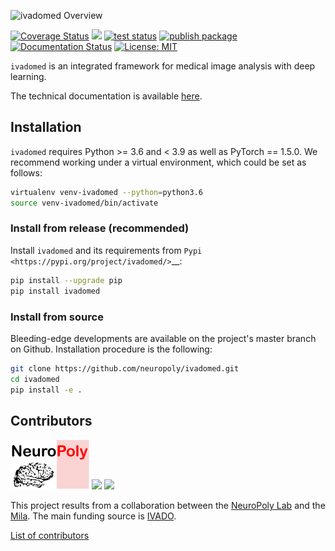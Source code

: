   
![ivadomed Overview](https://raw.githubusercontent.com/ivadomed/doc-figures/main/index/overview_title.png)

[![Coverage Status](https://coveralls.io/repos/github/ivadomed/ivadomed/badge.svg?branch=master)](https://coveralls.io/github/ivadomed/ivadomed?branch=master)
![](https://github.com/neuropoly/ivadomed/workflows/Python%20package/badge.svg)
[![test status](https://github.com/ivadomed/ivadomed/workflows/.github/workflows/run_tests.yml/badge.svg)](https://github.com/ivadomed/ivadomed/actions?query=workflow%3A%22Run+tests%22)
[![publish package](https://github.com/ivadomed/ivadomed/workflows/.github/workflows/run_tests.yml/badge.svg)](https://github.com/ivadomed/ivadomed/actions?query=workflow%3A%22Publish+Package%22)
[![Documentation Status](https://readthedocs.org/projects/ivado-medical-imaging/badge/?version=stable)](https://ivadomed.org/en/stable/?badge=stable)
[![License: MIT](https://img.shields.io/badge/License-MIT-yellow.svg)](LICENSE.md)

`ivadomed` is an integrated framework for medical image analysis with deep learning.

The technical documentation is available [here](https://ivadomed.org).

## Installation

``ivadomed`` requires Python >= 3.6 and < 3.9 as well as PyTorch == 1.5.0. We recommend working under a virtual environment, which could be set as follows:

```bash
virtualenv venv-ivadomed --python=python3.6
source venv-ivadomed/bin/activate
```

### Install from release (recommended)

Install ``ivadomed`` and its requirements from `Pypi <https://pypi.org/project/ivadomed/>`__:

```bash
pip install --upgrade pip
pip install ivadomed
```

### Install from source

Bleeding-edge developments are available on the project's master branch
on Github. Installation procedure is the following:

```bash
git clone https://github.com/neuropoly/ivadomed.git
cd ivadomed
pip install -e .
```

## Contributors
<p float="left">
  <img src="https://raw.githubusercontent.com/ivadomed/doc-figures/main/contributors/neuropoly_logo.png" height="80" />
  <img src="https://raw.githubusercontent.com/ivadomed/doc-figures/main/contributors/mila_logo.png" height="80" />
  <img src="https://raw.githubusercontent.com/ivadomed/doc-figures/main/contributors/ivado_logo.png" height="80" />
</p>

This project results from a collaboration between the [NeuroPoly Lab](https://www.neuro.polymtl.ca/)
and the [Mila](https://mila.quebec/en/). The main funding source is [IVADO](https://ivado.ca/en/).

[List of contributors](https://github.com/neuropoly/ivadomed/graphs/contributors)

